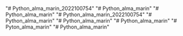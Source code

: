 "# Python_alma_marin_2022100754" 
"# Python_alma_marin" 
"# Python_alma_marin" 
"# Python_alma_marin_2022100754" 
"# Python_alma_marin" 
"# Python_alma_marin" 
"# Python_alma_marin" 
"# Pyton_alma_marin" 
"# Python_alma_marin" 
